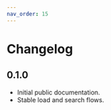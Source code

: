 ```yaml
---
nav_order: 15
---
```


# Changelog

## 0.1.0
- Initial public documentation.
- Stable load and search flows.
